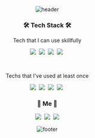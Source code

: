 <div align="center">
<img alt="header" src = "https://capsule-render.vercel.app/api?type=waving&color=0:ED145B,100:7F2B7B&height=250&section=header&text=Jihyeon%20Park&fontSize=90&fontColor=FFFFFF" />
</div>
  
  <h3 align="center">🛠 Tech Stack 🛠</h3>

  <p align="center"> Tech that I can use skillfully </p>

 
<p align="center">  
  <img src="https://img.shields.io/badge/Swift-F05138?style=flat-square&logo=Swift&logoColor=white"/></a>&nbsp
  <img src="https://img.shields.io/badge/Photoshop-31A8FF?style=flat-square&logo=AdobePhotoshop&logoColor=white"/></a>&nbsp
  <img src="https://img.shields.io/badge/Illustrator-FF9A00?style=flat-square&logo=AdobeIllustrator&logoColor=white"/></a>&nbsp 
  <img src="https://img.shields.io/badge/Figma-F24E1E?style=flat-square&logo=Figma&logoColor=white"/></a>&nbsp
</p>

<br>
<p align="center"> Techs that I've used at least once </p>

<p align="center"> 
  <img src="https://img.shields.io/badge/C-A8B9CC?style=flat-square&logo=C&logoColor=white"/></a>&nbsp
  <img src="https://img.shields.io/badge/Java-007396?style=flat-square&logo=Java&logoColor=white"/></a>&nbsp
  <img src="https://img.shields.io/badge/html-E34F26?style=flat-square&logo=html5&logoColor=white"/></a>&nbsp
  <img src="https://img.shields.io/badge/css-1572B6?style=flat-square&logo=css3&logoColor=white"/></a>&nbsp
</p>

<h3 align="center"> 🧸 Me 🧸 </h3>
<p align="center">
  <a href="https://velog.io/@jihyeon318"><img src="https://img.shields.io/badge/Velog-11B48A?style=flat-square&logo=Vimeo&logoColor=white&link=https://velog.io/@jihyeon318"/></a>&nbsp
  <a href="https://www.instagram.com/develxxper/"><img src="https://img.shields.io/badge/Instagram-E4405F?style=flat-square&logo=Instagram&logoColor=white&link=https://www.instagram.com/develxxper/"/></a>&nbsp
  <a href="mailto:jihyeon318@naver.com"><img src="https://img.shields.io/badge/Gmail-d14836?style=flat-square&logo=Gmail&logoColor=white&link=jihyeon318@naver.com"/></a>
</p>

<div align="center">
<img alt="footer" src = "https://capsule-render.vercel.app/api?type=waving&color=0:ED145B,100:7F2B7B&height=250&section=footer" />
</div>
